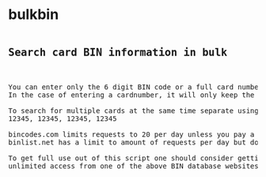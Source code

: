 # bulkbin
<pre>
<h2>Search card BIN information in bulk</h2>

You can enter only the 6 digit BIN code or a full card number.
In the case of entering a cardnumber, it will only keep the first 6 digits.

To search for multiple cards at the same time separate using comma+space, like so:
12345, 12345, 12345, 12345

bincodes.com limits requests to 20 per day unless you pay a small amount. Requires API key.
binlist.net has a limit to amount of requests per day but does not require an API key.

To get full use out of this script one should consider getting 
unlimited access from one of the above BIN database websites.
</pre>
